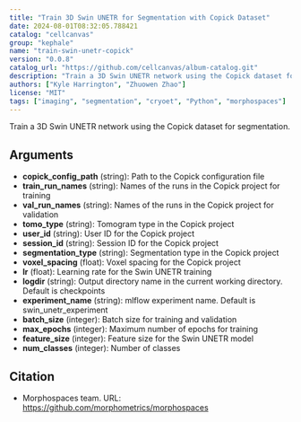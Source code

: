 ```yaml
---
title: "Train 3D Swin UNETR for Segmentation with Copick Dataset"
date: 2024-08-01T08:32:05.788421
catalog: "cellcanvas"
group: "kephale"
name: "train-swin-unetr-copick"
version: "0.0.8"
catalog_url: "https://github.com/cellcanvas/album-catalog.git"
description: "Train a 3D Swin UNETR network using the Copick dataset for segmentation."
authors: ["Kyle Harrington", "Zhuowen Zhao"]
license: "MIT"
tags: ["imaging", "segmentation", "cryoet", "Python", "morphospaces"]
---
```


Train a 3D Swin UNETR network using the Copick dataset for segmentation.

## Arguments

- **copick_config_path** (string): Path to the Copick configuration file
- **train_run_names** (string): Names of the runs in the Copick project for training
- **val_run_names** (string): Names of the runs in the Copick project for validation
- **tomo_type** (string): Tomogram type in the Copick project
- **user_id** (string): User ID for the Copick project
- **session_id** (string): Session ID for the Copick project
- **segmentation_type** (string): Segmentation type in the Copick project
- **voxel_spacing** (float): Voxel spacing for the Copick project
- **lr** (float): Learning rate for the Swin UNETR training
- **logdir** (string): Output directory name in the current working directory. Default is checkpoints
- **experiment_name** (string): mlflow experiment name. Default is swin_unetr_experiment
- **batch_size** (integer): Batch size for training and validation
- **max_epochs** (integer): Maximum number of epochs for training
- **feature_size** (integer): Feature size for the Swin UNETR model
- **num_classes** (integer): Number of classes

## Citation

- Morphospaces team.
  URL: https://github.com/morphometrics/morphospaces

